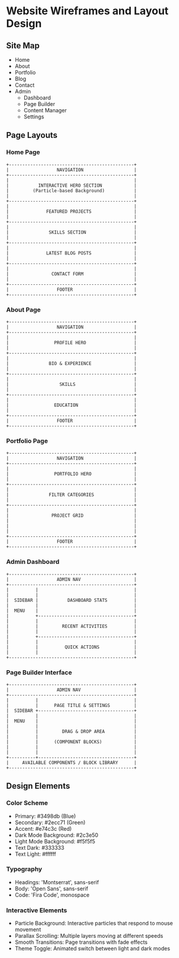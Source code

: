 # Website Wireframes and Layout Design

## Site Map
- Home
- About
- Portfolio
- Blog
- Contact
- Admin
  - Dashboard
  - Page Builder
  - Content Manager
  - Settings

## Page Layouts

### Home Page
```
+-----------------------------------------------+
|                  NAVIGATION                   |
+-----------------------------------------------+
|                                               |
|           INTERACTIVE HERO SECTION            |
|         (Particle-based Background)           |
|                                               |
+-----------------------------------------------+
|                                               |
|              FEATURED PROJECTS                |
|                                               |
+-----------------------------------------------+
|                                               |
|               SKILLS SECTION                  |
|                                               |
+-----------------------------------------------+
|                                               |
|              LATEST BLOG POSTS                |
|                                               |
+-----------------------------------------------+
|                                               |
|                CONTACT FORM                   |
|                                               |
+-----------------------------------------------+
|                  FOOTER                       |
+-----------------------------------------------+
```

### About Page
```
+-----------------------------------------------+
|                  NAVIGATION                   |
+-----------------------------------------------+
|                                               |
|                 PROFILE HERO                  |
|                                               |
+-----------------------------------------------+
|                                               |
|               BIO & EXPERIENCE                |
|                                               |
+-----------------------------------------------+
|                                               |
|                   SKILLS                      |
|                                               |
+-----------------------------------------------+
|                                               |
|                 EDUCATION                     |
|                                               |
+-----------------------------------------------+
|                  FOOTER                       |
+-----------------------------------------------+
```

### Portfolio Page
```
+-----------------------------------------------+
|                  NAVIGATION                   |
+-----------------------------------------------+
|                                               |
|                 PORTFOLIO HERO                |
|                                               |
+-----------------------------------------------+
|                                               |
|               FILTER CATEGORIES               |
|                                               |
+-----------------------------------------------+
|                                               |
|                PROJECT GRID                   |
|                                               |
|                                               |
|                                               |
+-----------------------------------------------+
|                  FOOTER                       |
+-----------------------------------------------+
```

### Admin Dashboard
```
+-----------------------------------------------+
|                  ADMIN NAV                    |
+-----------------------------------------------+
|          |                                    |
|          |                                    |
|  SIDEBAR |           DASHBOARD STATS          |
|          |                                    |
|  MENU    |                                    |
|          +------------------------------------+
|          |                                    |
|          |         RECENT ACTIVITIES          |
|          |                                    |
|          +------------------------------------+
|          |                                    |
|          |          QUICK ACTIONS             |
|          |                                    |
+-----------------------------------------------+
```

### Page Builder Interface
```
+-----------------------------------------------+
|                  ADMIN NAV                    |
+-----------------------------------------------+
|          |                                    |
|          |      PAGE TITLE & SETTINGS         |
|  SIDEBAR +------------------------------------+
|          |                                    |
|  MENU    |                                    |
|          |                                    |
|          |         DRAG & DROP AREA           |
|          |                                    |
|          |      (COMPONENT BLOCKS)            |
|          |                                    |
|          |                                    |
+----------+------------------------------------+
|     AVAILABLE COMPONENTS / BLOCK LIBRARY      |
+-----------------------------------------------+
```

## Design Elements

### Color Scheme
- Primary: #3498db (Blue)
- Secondary: #2ecc71 (Green)
- Accent: #e74c3c (Red)
- Dark Mode Background: #2c3e50
- Light Mode Background: #f5f5f5
- Text Dark: #333333
- Text Light: #ffffff

### Typography
- Headings: 'Montserrat', sans-serif
- Body: 'Open Sans', sans-serif
- Code: 'Fira Code', monospace

### Interactive Elements
- Particle Background: Interactive particles that respond to mouse movement
- Parallax Scrolling: Multiple layers moving at different speeds
- Smooth Transitions: Page transitions with fade effects
- Theme Toggle: Animated switch between light and dark modes